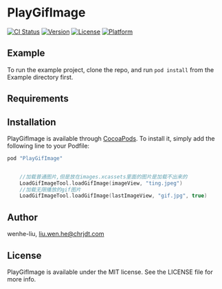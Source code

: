 # PlayGifImage

[![CI Status](http://img.shields.io/travis/wenhe-liu/PlayGifImage.svg?style=flat)](https://travis-ci.org/wenhe-liu/PlayGifImage)
[![Version](https://img.shields.io/cocoapods/v/PlayGifImage.svg?style=flat)](http://cocoapods.org/pods/PlayGifImage)
[![License](https://img.shields.io/cocoapods/l/PlayGifImage.svg?style=flat)](http://cocoapods.org/pods/PlayGifImage)
[![Platform](https://img.shields.io/cocoapods/p/PlayGifImage.svg?style=flat)](http://cocoapods.org/pods/PlayGifImage)

## Example

To run the example project, clone the repo, and run `pod install` from the Example directory first.

## Requirements

## Installation

PlayGifImage is available through [CocoaPods](http://cocoapods.org). To install
it, simply add the following line to your Podfile:

```ruby
pod "PlayGifImage"
```
```swift

    //加载普通图片,但是放在images.xcassets里面的图片是加载不出来的
    LoadGifImageTool.loadGifImage(imageView, "ting.jpeg")
    //加载无限播放的gif图片
    LoadGifImageTool.loadGifImage(lastImageView, "gif.jpg", true)

```



## Author

wenhe-liu, liu.wen.he@chrjdt.com

## License

PlayGifImage is available under the MIT license. See the LICENSE file for more info.
